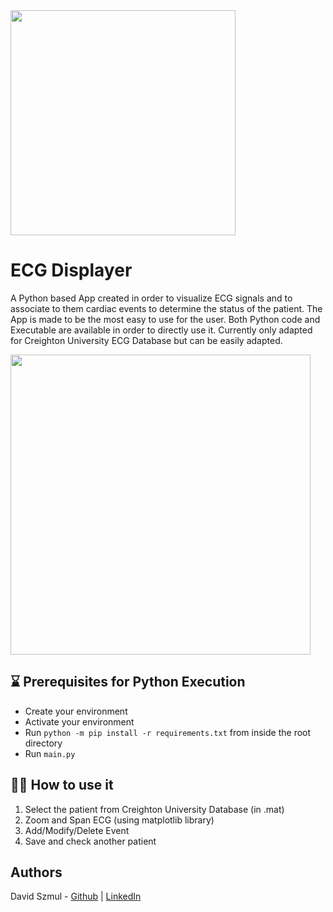 <!-- ![Logo](./assets/icone.png)-->
<img src="./assets/bot.png" width="360">

# ECG Displayer

A Python based App created in order to visualize ECG signals and to associate to them cardiac events to determine the status of the patient. The App is made to be the most easy to use for the user. 
Both Python code and Executable are available in order to directly use it. 
Currently only adapted for Creighton University ECG Database but can be easily adapted.

<!-- ![Logo](./assets/tuto.gif) -->
<img src="./assets/tuto.gif" width="480">

## ⌛ Prerequisites for Python Execution
- Create your environment
- Activate your environment
- Run `python -m pip install -r requirements.txt` from inside the root directory
- Run `main.py`

## 👩‍💻 How to use it 
1. Select the patient from Creighton University Database (in .mat)
2. Zoom and Span ECG (using matplotlib library)
3. Add/Modify/Delete Event
4. Save and check another patient

## Authors
David Szmul - [Github](https://github.com/DavidSzmul) | [LinkedIn](https://www.linkedin.com/in/david-szmul-207564134/)   
